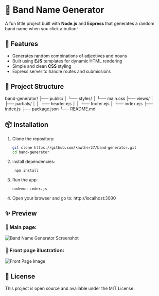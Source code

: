 # 🎸 Band Name Generator

A fun little project built with **Node.js** and **Express** that generates a random band name when you click a button!

## 🚀 Features
- Generates random combinations of adjectives and nouns
- Built using **EJS** templates for dynamic HTML rendering
- Simple and clean **CSS** styling
- Express server to handle routes and submissions

## 📂 Project Structure
band-generator/ ├── public/ │ └── styles/ │ └── main.css ├── views/ │ ├── partials/ │ │ ├── header.ejs │ │ └── footer.ejs │ └── index.ejs ├── index.js ├── package.json └── README.md

## 📦 Installation
1. Clone the repository:
   ```bash
   git clone https://github.com/kawther27/band-generator.git
   cd band-generator
2. Install dependencies:
   ```bash
    npm install
3. Run the app:
    ```bash
   nodemon index.js
4. Open your browser and go to:
    http://localhost:3000
## ✨ Preview

### 🎵 Main page:
![Band Name Generator Screenshot](public/images/bandName.png)

### 🎨 Front page illustration:
![Front Page Image](public/images/front.png)

## 📄 License
This project is open source and available under the MIT License.